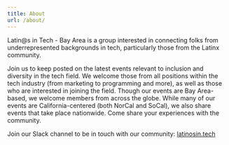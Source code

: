 ```yaml
---
title: About
url: /about/
---
```


Latin@s in Tech - Bay Area is a group interested in connecting folks from underrepresented backgrounds in tech, particularly those from the Latinx community.

Join us to keep posted on the latest events relevant to inclusion and diversity in the tech field. We welcome those from all positions within the tech industry (from marketing to programming and more), as well as those who are interested in joining the field. Though our events are Bay Area-based, we welcome members from across the globe.  While many of our events are California-centered (both NorCal and SoCal), we also share events that take place nationwide.  Come share your experiences with the community.


Join our Slack channel to be in touch with our community: [latinosin.tech](http://latinosin.tech)


